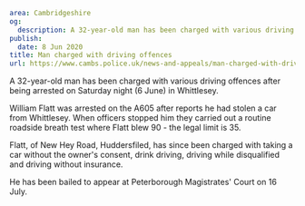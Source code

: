 ```yaml
area: Cambridgeshire
og:
  description: A 32-year-old man has been charged with various driving offences after being arrested on Saturday night (6 June) in Whittlesey.
publish:
  date: 8 Jun 2020
title: Man charged with driving offences
url: https://www.cambs.police.uk/news-and-appeals/man-charged-with-driving-offences
```

A 32-year-old man has been charged with various driving offences after being arrested on Saturday night (6 June) in Whittlesey.

William Flatt was arrested on the A605 after reports he had stolen a car from Whittlesey. When officers stopped him they carried out a routine roadside breath test where Flatt blew 90 - the legal limit is 35.

Flatt, of New Hey Road, Huddersfiled, has since been charged with taking a car without the owner's consent, drink driving, driving while disqualified and driving without insurance.

He has been bailed to appear at Peterborough Magistrates' Court on 16 July.
